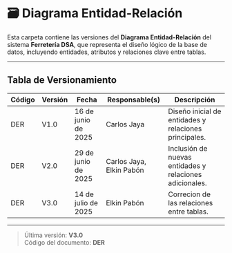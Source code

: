 # 🗃️ Diagrama Entidad-Relación 

Esta carpeta contiene las versiones del **Diagrama Entidad-Relación** del sistema **Ferretería DSA**, que representa el diseño lógico de la base de datos, incluyendo entidades, atributos y relaciones clave entre tablas.

---

## Tabla de Versionamiento

| Código | Versión | Fecha             | Responsable(s)            | Descripción                                                    |
|--------|---------|-------------------|-----------------------------|----------------------------------------------------------------|
| DER    | V1.0    | 16 de junio de 2025 | Carlos Jaya                 | Diseño inicial de entidades y relaciones principales.           |
| DER    | V2.0    | 29 de junio de 2025 | Carlos Jaya, Elkin Pabón    | Inclusión de nuevas entidades y relaciones adicionales.         |
| DER    | V3.0    | 14 de julio de 2025 | Elkin Pabón                 | Correcion de las relaciones entre tablas.|

---

> Última versión: **V3.0**  
> Código del documento: **DER**
